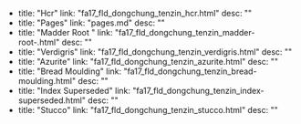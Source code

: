   - title: "Hcr"
    link: "fa17_fld_dongchung_tenzin_hcr.html"
    desc: ""
  - title: "Pages"
    link: "pages.md"
    desc: ""
  - title: "Madder Root "
    link: "fa17_fld_dongchung_tenzin_madder-root-.html"
    desc: ""
  - title: "Verdigris"
    link: "fa17_fld_dongchung_tenzin_verdigris.html"
    desc: ""
  - title: "Azurite"
    link: "fa17_fld_dongchung_tenzin_azurite.html"
    desc: ""
  - title: "Bread Moulding"
    link: "fa17_fld_dongchung_tenzin_bread-moulding.html"
    desc: ""
  - title: "Index Superseded"
    link: "fa17_fld_dongchung_tenzin_index-superseded.html"
    desc: ""
  - title: "Stucco"
    link: "fa17_fld_dongchung_tenzin_stucco.html"
    desc: ""
